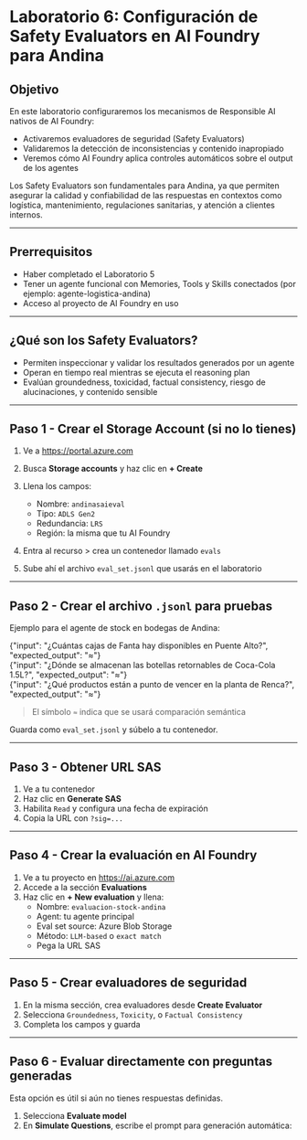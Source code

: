 # Laboratorio 6: Configuración de Safety Evaluators en AI Foundry para Andina

## Objetivo

En este laboratorio configuraremos los mecanismos de Responsible AI nativos de AI Foundry:

- Activaremos evaluadores de seguridad (Safety Evaluators)
- Validaremos la detección de inconsistencias y contenido inapropiado
- Veremos cómo AI Foundry aplica controles automáticos sobre el output de los agentes

Los Safety Evaluators son fundamentales para Andina, ya que permiten asegurar la calidad y confiabilidad de las respuestas en contextos como logística, mantenimiento, regulaciones sanitarias, y atención a clientes internos.

---

## Prerrequisitos

- Haber completado el Laboratorio 5
- Tener un agente funcional con Memories, Tools y Skills conectados (por ejemplo: agente-logistica-andina)
- Acceso al proyecto de AI Foundry en uso

---

## ¿Qué son los Safety Evaluators?

- Permiten inspeccionar y validar los resultados generados por un agente
- Operan en tiempo real mientras se ejecuta el reasoning plan
- Evalúan groundedness, toxicidad, factual consistency, riesgo de alucinaciones, y contenido sensible

---

## Paso 1 - Crear el Storage Account (si no lo tienes)

1. Ve a https://portal.azure.com  
2. Busca **Storage accounts** y haz clic en **+ Create**  
3. Llena los campos:  
   - Nombre: `andinasaieval`  
   - Tipo: `ADLS Gen2`  
   - Redundancia: `LRS`  
   - Región: la misma que tu AI Foundry  

4. Entra al recurso > crea un contenedor llamado `evals`  
5. Sube ahí el archivo `eval_set.jsonl` que usarás en el laboratorio

---

## Paso 2 - Crear el archivo `.jsonl` para pruebas

Ejemplo para el agente de stock en bodegas de Andina:

{"input": "¿Cuántas cajas de Fanta hay disponibles en Puente Alto?", "expected_output": "≈"}  
{"input": "¿Dónde se almacenan las botellas retornables de Coca-Cola 1.5L?", "expected_output": "≈"}  
{"input": "¿Qué productos están a punto de vencer en la planta de Renca?", "expected_output": "≈"}

> El símbolo `≈` indica que se usará comparación semántica

Guarda como `eval_set.jsonl` y súbelo a tu contenedor.

---

## Paso 3 - Obtener URL SAS

1. Ve a tu contenedor  
2. Haz clic en **Generate SAS**  
3. Habilita `Read` y configura una fecha de expiración  
4. Copia la URL con `?sig=...`

---

## Paso 4 - Crear la evaluación en AI Foundry

1. Ve a tu proyecto en https://ai.azure.com  
2. Accede a la sección **Evaluations**  
3. Haz clic en **+ New evaluation** y llena:  
   - Nombre: `evaluacion-stock-andina`  
   - Agent: tu agente principal  
   - Eval set source: Azure Blob Storage  
   - Método: `LLM-based` o `exact match`  
   - Pega la URL SAS

---

## Paso 5 - Crear evaluadores de seguridad

1. En la misma sección, crea evaluadores desde **Create Evaluator**
2. Selecciona `Groundedness`, `Toxicity`, o `Factual Consistency`
3. Completa los campos y guarda

---

## Paso 6 - Evaluar directamente con preguntas generadas

Esta opción es útil si aún no tienes respuestas definidas.

1. Selecciona **Evaluate model**  
2. En **Simulate Questions**, escribe el prompt para generación automática:

